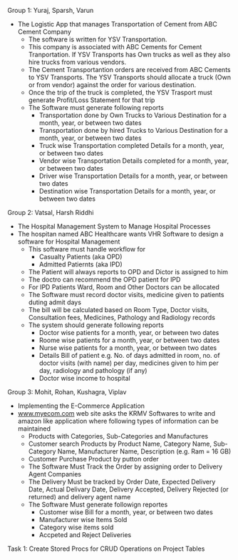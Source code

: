 Group 1:
Yuraj, Sparsh, Varun

- The Logistic App that manages Transportation of Cement from ABC Cement Company 
	- The software is written for YSV Transportation.
	- This company is associated with ABC Cements for Cement Tranportation. If YSV Transports has Own trucks as well as they also hire trucks from various vendors.
	- The Cement Transportantion orders are received from ABC Cements to YSV Transports. The YSV Transports should allocate a truck (Own or from vendor) against the order for various destination.
	- Once the trip of the truck is completed, the YSV Trasport must generate Profit/Loss Statement for that trip
	- The Software must generate following reports
		- Transportation done by Own Trucks to Various Destination  for a month, year, or between two dates
		- Transportation done by hired Trucks to Various Destination  for a month, year, or between two dates
		- Truck wise Transportation completed Details for a month, year, or between two dates
		- Vendor wise Transportation Details completed for a month, year, or between two dates
		- Driver wise Transportation Details for a month, year, or between two dates
		- Destination wise Transportation Details for a month, year, or between two dates

Group 2:
Vatsal, Harsh Riddhi
- The Hospital Management System to Manage Hospital Processes
- The hospitan named ABC Healthcare wants VHR Software to design a software for Hospital Management
	- This software must handle workflow for
		- Casualty Patients (aka OPD)
		- Admitted Patiernts (aka IPD)
	- The Patient will always reports to OPD and Dictor is assigned to him
	- The doctro can recommend the OPD patient for IPD
	- For IPD Patients Ward, Room and Other Doctors can be allocated
	- The Software must record doctor visits, medicine given to patients duting admit days
	- The bill will be calculated based on Room Type, Doctor visits, Consultation fees, Medicines, Pathology and Radiology records
	- The system should generate following reports
		- Doctor wise patients  for a month, year, or between two dates
		- Roome wise patients for a month, year, or between two dates
		- Nurse wise patients for a month, year, or between two dates
		- Details Bill of patient e.g. No. of days admitted in room, no. of doctor visits (with name) per day,  medicines given to him per day, radiology and pathology (if any)
		- Doctor wise income to hospital


Group 3:
Mohit, Rohan, Kushagra, Viplav
- Implementing the E-Commerce Application
- www.myecom.com web site asks the KRMV Softwares to write and amazon like application where following types of information can be maintained
	- Products with Categories, Sub-Categories and Manufactures
	- Customer search Products by Product Name, Category Name, Sub-Category Name, Manufacturer Name, Description (e.g. Ram = 16 GB)
	- Customer Purchase Product by putton order
	- The Software Must Track the Order by assigning order to Delivery Agent Companies
	- The Delivery Must be tracked by Order Date, Expected Delivery Date, Actual Delivary Date, Delivery Accepted, Delivery Rejected (or returned) and delivery agent name
	- The Software Must generate followign reportes
		- Customer wise Bill for a month, year, or between two dates
		- Manufacturer wise Items Sold
		- Category wise items sold
		- Accpeted and Reject Deliveries


Task 1: Create Stored Procs for CRUD Operations on Project Tables